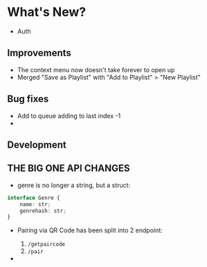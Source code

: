 # What's New?

<!-- TODO: ELABORATE -->
- Auth

## Improvements
- The context menu now doesn't take forever to open up
- Merged "Save as Playlist" with "Add to Playlist" > "New Playlist"

## Bug fixes
- Add to queue adding to last index -1
- 

## Development


## THE BIG ONE API CHANGES

- genre is no longer a string, but a struct:

```ts
interface Genre {
    name: str;
    genrehash: str;
}
```

- Pairing via QR Code has been split into 2 endpoint:
    1. `/getpaircode`
    2. `/pair`

- 